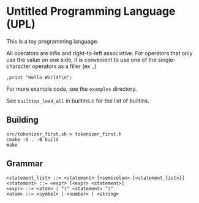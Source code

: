 # Untitled Programming Language (UPL)

This is a toy programming language.

All operators are infix and right-to-left associative.
For operators that only use the value on one side, it is convenient to use one of the single-character operators as a filler (ex `,`)

```
,print "Hello World!\n";
```

For more example code, see the `examples` directory.

See `builtins_load_all` in builtins.c for the list of builtins.

## Building

```
src/tokenizer_first.sh > tokenizer_first.h
cmake -S . -B build
make
```

## Grammar

```
<statement_list> ::= <statement> [<semicolon> [<statement_list>]]
<statement> ::= <expr> [<expr> <statement>]
<expr> ::= <atom> | "(" <statement> ")"
<atom> ::= <symbol> | <number> | <string>
```
